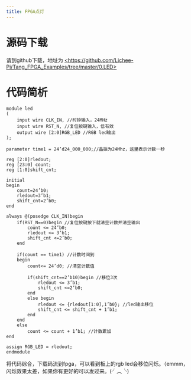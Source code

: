 ```yaml
---
title: FPGA点灯
---
```


# 源码下载


请到github下载，地址为
[\<<https://github.com/Lichee-Pi/Tang_FPGA_Examples/tree/master/0.LED>\>](<https://github.com/Lichee-Pi/Tang_FPGA_Examples/tree/master/0.LED>)

# 代码简析
```
module led
(
    input wire CLK_IN, //时钟输入，24MHz
    input wire RST_N, //复位按键输入，低有效
    output wire [2:0]RGB_LED //RGB led输出
);

parameter time1 = 24’d24_000_000;//晶振为24Mhz，这里表示计数一秒

reg [2:0]rledout;
reg [23:0] count;
reg [1:0]shift_cnt;

initial
begin
    count=24’b0;
    rledout=3’b1;
    shift_cnt=2’b0;
end

always @(posedge CLK_IN)begin
    if(RST_N==0)begin //复位按键按下就清空计数并清空输出
        count <= 24’b0;
        rledout <= 3’b1;
        shift_cnt <=2’b0;
    end

    if(count == time1) //计数时间到
    begin
        count<= 24’d0; //清空计数值

        if(shift_cnt==2’b10)begin //移位3次
            rledout <= 3’b1;
            shift_cnt <=2’b0;
        end
        else begin
            rledout <= {rledout[1:0],1’b0}; //led输出移位
            shift_cnt <= shift_cnt + 1’b1;
        end
    end
    else
        count <= count + 1’b1; //计数累加
end

assign RGB_LED = rledout;
endmodule
```
将代码综合，下载码流到fpga，可以看到板上的rgb led会移位闪烁。（emmm，闪烁效果太差，如果你有更好的可以发过来。(╯︵╰)

